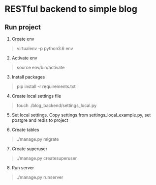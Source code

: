 # RESTful backend to simple blog

## Run project

1. Create env
> virtualenv -p python3.6 env

2. Activate env
> source env/bin/activate

3. Install packages
> pip install -r requirements.txt

4. Create local settings file
> touch ./blog_backend/settings_local.py

5. Set local settings.
Copy settings from settings_local_example.py, set postgre and redis to project

6. Create tables
> ./manage.py migrate

7. Create superuser
> ./manage.py createsuperuser

8. Run server
> ./manage.py runserver
